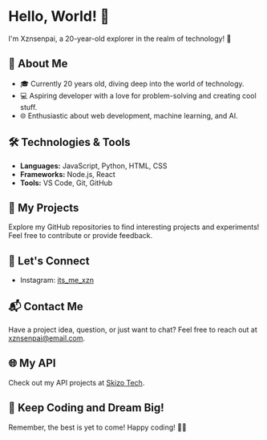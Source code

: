 # Hello, World! 👋

I'm Xznsenpai, a 20-year-old explorer in the realm of technology! 🌌

## 🚀 About Me

- 🎓 Currently 20 years old, diving deep into the world of technology.
- 💻 Aspiring developer with a love for problem-solving and creating cool stuff.
- 🌐 Enthusiastic about web development, machine learning, and AI.

## 🛠️ Technologies & Tools

- **Languages:** JavaScript, Python, HTML, CSS
- **Frameworks:** Node.js, React
- **Tools:** VS Code, Git, GitHub

## 🌟 My Projects

Explore my GitHub repositories to find interesting projects and experiments! Feel free to contribute or provide feedback.

## 🤝 Let's Connect

- Instagram: [its_me_xzn](https://instagram.com/its_me_xzn)

## 📬 Contact Me

Have a project idea, question, or just want to chat? Feel free to reach out at xznsenpai@email.com.

## 🌐 My API

Check out my API projects at [Skizo Tech](https://skizo.tech).

## 🚀 Keep Coding and Dream Big!

Remember, the best is yet to come! Happy coding! 🌟✨
